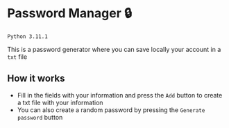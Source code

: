 # Password Manager 🔒
`Python 3.11.1`

This is a password generator where you can save locally your account in a `txt` file

## How it works
- Fill in the fields with your information and press the `Add` button to create a txt file with your information
- You can also create a random password by pressing the `Generate password` button


